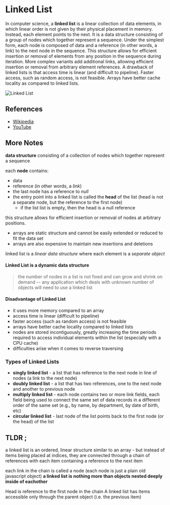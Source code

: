 # Linked List

In computer science, a **linked list** is a linear collection
of data elements, in which linear order is not given by
their physical placement in memory. Instead, each
element points to the next. It is a data structure
consisting of a group of nodes which together represent
a sequence. Under the simplest form, each node is
composed of data and a reference (in other words,
a link) to the next node in the sequence. This structure
allows for efficient insertion or removal of elements
from any position in the sequence during iteration.
More complex variants add additional links, allowing
efficient insertion or removal from arbitrary element
references. A drawback of linked lists is that access
time is linear (and difficult to pipeline). Faster
access, such as random access, is not feasible. Arrays
have better cache locality as compared to linked lists.

![Linked List](https://upload.wikimedia.org/wikipedia/commons/6/6d/Singly-linked-list.svg)

## References

- [Wikipedia](https://en.wikipedia.org/wiki/Linked_list)
- [YouTube](https://www.youtube.com/watch?v=njTh_OwMljA&index=2&t=1s&list=PLLXdhg_r2hKA7DPDsunoDZ-Z769jWn4R8)

## More Notes

**data structure** consisting of a collection of nodes which together represent a sequence

each **node** contains:
- data
- reference (in other words, a _link_)
- the last node has a reference to _null_
- the entry point into a linked list is called the **head** of the list (head is not a separate node, but the reference to the first node)
  - if the list list is empty, then the head is a null reference

this structure allows for efficient insertion or removal of nodes at arbitrary positions.

- arrays are static structure and cannot be easily extended or reduced to fit the data set
- arrays are also expensive to maintain new insertions and deletions

linked list is a _linear data structure_ where each element is a _separate object_

#### Linked List is a dynamic data structure
> the number of nodes in a list is not fixed and can grow and shrink on demand -- any application which deals with unknown number of objects will need to use a linked list

#### Disadvantage of Linked List
- it uses more memory compared to an array
- access time is linear (difficult to pipeline)
- faster access (such as random access) is not feasible
- arrays have better cache locality compared to linked lists
- nodes are stored incontiguously, greatly increasing the time periods required to access individual elements within the list (especially with a CPU cache)
- difficulties arise when it comes to reverse traversing

### Types of Linked Lists
- **singly linked list** - a list that has reference to the next node in line of nodes (a link to the next node)
- **doubly linked list** - a list that has two references, one to the next node and another to previous node
- **multiply linked list** - each node contains two or more link fields, each field being used to connect the same set of data records in a different order of the same set (e.g., by name, by department, by date of birth, etc)
- **circular linked list** - last node of the list points back to the first node (or the head) of the list

## TLDR ;
a linked list is an ordered, linear structure similar to an array - but instead of items being placed at indices, they are connected through a chain of references with each item containing a reference to the next item

each link in the chain is called a node (each node is just a plain old javascript object)
**a linked list is nothing more than objects nested deeply inside of eachother**

Head is reference to the first node in the chain
A linked list has items accessible only through the parent object (i.e. the previous item)
